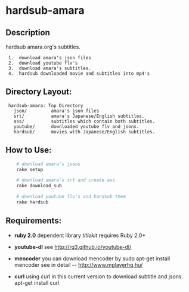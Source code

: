 hardsub-amara
=============

## Description
  hardsub amara.org's subtitles.

     1.  download amara's json files
     2.  download youtube flv's
     3.  download amara's subtitles.
     4.  hardsub downloaded movie and subtitles into mp4's

## Directory Layout:

     hardsub-amara: Top Directory
       json/         amara's json files
       srt/          amara's Japanese/English subtitles.
       ass/          subtitles which contain both subtitles.
       youtube/      downloaded youtube flv and jsons.
       hardsub/      movies with Japanese/English subtitles.

## How to Use:

```sh
    # download amara's jsons
    rake setup
```
    
```sh
    # download amara's srt and create ass
    rake download_sub
````
    
```sh
    # download youtube flv's and hardsub them
    rake hardsub
```

## Requirements:
  * **ruby 2.0**
   dependent library _titlekit_ requires Ruby 2.0+

  * **youtube-dl**
   see http://rg3.github.io/youtube-dl/

  * **mencoder**
   you can download mencoder by
    sudo apt-get install mencoder
   see in detail -- http://www.mplayerhq.hu/

  * **curl**
   using _curl_ in this current version to download subtitle and jsons.
   apt-get install curl
